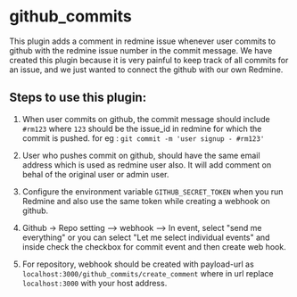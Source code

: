 # github_commits

This plugin adds a comment in redmine issue whenever user commits to github with the redmine issue number in the commit message. We have created this plugin because it is very painful to keep track of all commits for an issue, and we just wanted to connect the github with our own Redmine. 

## Steps to use this plugin:

1. When user commits on github, the commit message should include `#rm123` where `123` should be the issue_id in redmine for which the commit is pushed. for eg : `git commit -m 'user signup - #rm123'`

2. User who pushes commit on github, should have the same email address which is used as redmine user also. It will add comment on behal of the original user or admin user.

3. Configure the environment variable `GITHUB_SECRET_TOKEN` when you run Redmine and also use the same token while creating a webhook on github.

4. Github -> Repo setting –> webhook –> In event, select "send me everything" or you can select "Let me select individual events" and inside check the checkbox for commit event and then create web hook.

5. For repository, webhook should be created with payload-url as `localhost:3000/github_commits/create_comment` where in url replace `localhost:3000` with your host address.
